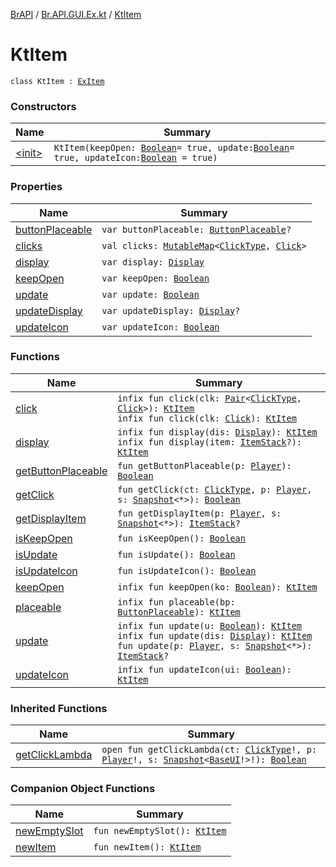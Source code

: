 [BrAPI](../../index.md) / [Br.API.GUI.Ex.kt](../index.md) / [KtItem](./index.md)

# KtItem

`class KtItem : `[`ExItem`](../../-br.-a-p-i.-g-u-i.-ex/-ex-item/index.md)

### Constructors

| Name | Summary |
|---|---|
| [&lt;init&gt;](-init-.md) | `KtItem(keepOpen: `[`Boolean`](https://kotlinlang.org/api/latest/jvm/stdlib/kotlin/-boolean/index.html)` = true, update: `[`Boolean`](https://kotlinlang.org/api/latest/jvm/stdlib/kotlin/-boolean/index.html)` = true, updateIcon: `[`Boolean`](https://kotlinlang.org/api/latest/jvm/stdlib/kotlin/-boolean/index.html)` = true)` |

### Properties

| Name | Summary |
|---|---|
| [buttonPlaceable](button-placeable.md) | `var buttonPlaceable: `[`ButtonPlaceable`](../-button-placeable.md)`?` |
| [clicks](clicks.md) | `val clicks: `[`MutableMap`](https://kotlinlang.org/api/latest/jvm/stdlib/kotlin.collections/-mutable-map/index.html)`<`[`ClickType`](https://hub.spigotmc.org/javadocs/spigot/org/bukkit/event/inventory/ClickType.html)`, `[`Click`](../-click.md)`>` |
| [display](display.md) | `var display: `[`Display`](../-display.md) |
| [keepOpen](keep-open.md) | `var keepOpen: `[`Boolean`](https://kotlinlang.org/api/latest/jvm/stdlib/kotlin/-boolean/index.html) |
| [update](update.md) | `var update: `[`Boolean`](https://kotlinlang.org/api/latest/jvm/stdlib/kotlin/-boolean/index.html) |
| [updateDisplay](update-display.md) | `var updateDisplay: `[`Display`](../-display.md)`?` |
| [updateIcon](update-icon.md) | `var updateIcon: `[`Boolean`](https://kotlinlang.org/api/latest/jvm/stdlib/kotlin/-boolean/index.html) |

### Functions

| Name | Summary |
|---|---|
| [click](click.md) | `infix fun click(clk: `[`Pair`](https://kotlinlang.org/api/latest/jvm/stdlib/kotlin/-pair/index.html)`<`[`ClickType`](https://hub.spigotmc.org/javadocs/spigot/org/bukkit/event/inventory/ClickType.html)`, `[`Click`](../-click.md)`>): `[`KtItem`](./index.md)<br>`infix fun click(clk: `[`Click`](../-click.md)`): `[`KtItem`](./index.md) |
| [display](display.md) | `infix fun display(dis: `[`Display`](../-display.md)`): `[`KtItem`](./index.md)<br>`infix fun display(item: `[`ItemStack`](https://hub.spigotmc.org/javadocs/spigot/org/bukkit/inventory/ItemStack.html)`?): `[`KtItem`](./index.md) |
| [getButtonPlaceable](get-button-placeable.md) | `fun getButtonPlaceable(p: `[`Player`](https://hub.spigotmc.org/javadocs/spigot/org/bukkit/entity/Player.html)`): `[`Boolean`](https://kotlinlang.org/api/latest/jvm/stdlib/kotlin/-boolean/index.html) |
| [getClick](get-click.md) | `fun getClick(ct: `[`ClickType`](https://hub.spigotmc.org/javadocs/spigot/org/bukkit/event/inventory/ClickType.html)`, p: `[`Player`](https://hub.spigotmc.org/javadocs/spigot/org/bukkit/entity/Player.html)`, s: `[`Snapshot`](../../-br.-a-p-i.-g-u-i.-ex/-snapshot/index.md)`<*>): `[`Boolean`](https://kotlinlang.org/api/latest/jvm/stdlib/kotlin/-boolean/index.html) |
| [getDisplayItem](get-display-item.md) | `fun getDisplayItem(p: `[`Player`](https://hub.spigotmc.org/javadocs/spigot/org/bukkit/entity/Player.html)`, s: `[`Snapshot`](../../-br.-a-p-i.-g-u-i.-ex/-snapshot/index.md)`<*>): `[`ItemStack`](https://hub.spigotmc.org/javadocs/spigot/org/bukkit/inventory/ItemStack.html)`?` |
| [isKeepOpen](is-keep-open.md) | `fun isKeepOpen(): `[`Boolean`](https://kotlinlang.org/api/latest/jvm/stdlib/kotlin/-boolean/index.html) |
| [isUpdate](is-update.md) | `fun isUpdate(): `[`Boolean`](https://kotlinlang.org/api/latest/jvm/stdlib/kotlin/-boolean/index.html) |
| [isUpdateIcon](is-update-icon.md) | `fun isUpdateIcon(): `[`Boolean`](https://kotlinlang.org/api/latest/jvm/stdlib/kotlin/-boolean/index.html) |
| [keepOpen](keep-open.md) | `infix fun keepOpen(ko: `[`Boolean`](https://kotlinlang.org/api/latest/jvm/stdlib/kotlin/-boolean/index.html)`): `[`KtItem`](./index.md) |
| [placeable](placeable.md) | `infix fun placeable(bp: `[`ButtonPlaceable`](../-button-placeable.md)`): `[`KtItem`](./index.md) |
| [update](update.md) | `infix fun update(u: `[`Boolean`](https://kotlinlang.org/api/latest/jvm/stdlib/kotlin/-boolean/index.html)`): `[`KtItem`](./index.md)<br>`infix fun update(dis: `[`Display`](../-display.md)`): `[`KtItem`](./index.md)<br>`fun update(p: `[`Player`](https://hub.spigotmc.org/javadocs/spigot/org/bukkit/entity/Player.html)`, s: `[`Snapshot`](../../-br.-a-p-i.-g-u-i.-ex/-snapshot/index.md)`<*>): `[`ItemStack`](https://hub.spigotmc.org/javadocs/spigot/org/bukkit/inventory/ItemStack.html)`?` |
| [updateIcon](update-icon.md) | `infix fun updateIcon(ui: `[`Boolean`](https://kotlinlang.org/api/latest/jvm/stdlib/kotlin/-boolean/index.html)`): `[`KtItem`](./index.md) |

### Inherited Functions

| Name | Summary |
|---|---|
| [getClickLambda](../../-br.-a-p-i.-g-u-i.-ex/-ex-item/get-click-lambda.md) | `open fun getClickLambda(ct: `[`ClickType`](https://hub.spigotmc.org/javadocs/spigot/org/bukkit/event/inventory/ClickType.html)`!, p: `[`Player`](https://hub.spigotmc.org/javadocs/spigot/org/bukkit/entity/Player.html)`!, s: `[`Snapshot`](../../-br.-a-p-i.-g-u-i.-ex/-snapshot/index.md)`<`[`BaseUI`](../../-br.-a-p-i.-g-u-i.-ex/-base-u-i/index.md)`!>!): `[`Boolean`](https://kotlinlang.org/api/latest/jvm/stdlib/kotlin/-boolean/index.html) |

### Companion Object Functions

| Name | Summary |
|---|---|
| [newEmptySlot](new-empty-slot.md) | `fun newEmptySlot(): `[`KtItem`](./index.md) |
| [newItem](new-item.md) | `fun newItem(): `[`KtItem`](./index.md) |
